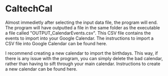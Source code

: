 # CaltechCal


Almost immedietly after selecting the input data file, the program will end. The program will have outputted a file in the same folder as the executable a file called "OUTPUT_CalendarEvents.csv". This CSV file contains the events to import into your Google Calendar. The instructions to import a CSV file into Google Calendar can be found here.

I recommend creating a new calendar to import the birthdays. This way, if there is any issue with the program, you can simply delete the bad calendar, rather than having to sift through your main calendar. Instructions to create a new calendar can be found here.
